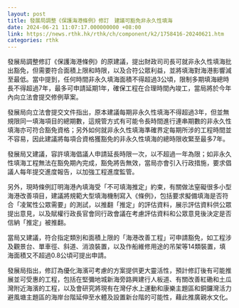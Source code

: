 ```yaml
---
layout: post
title: 發展局調整《保護海港條例》修訂　建議可豁免非永久性填海
date: 2024-06-21 11:07:17.000000000 +08:00
link: https://news.rthk.hk/rthk/ch/component/k2/1758416-20240621.htm
categories: rthk
---
```


發展局調整修訂《保護海港條例》的原建議，提出財政司司長可就非永久性填海批出豁免，但需要符合面積上限和時限，以及合符公眾利益，並將填海對海港影響減至最低。當中提到，任何時間非永久填海面積不得超過3公頃，限制多期填海總時長不得超過7年，最多可申請延期1年，確保工程在合理時間內竣工，當局將於今年內向立法會提交修例草案。

發展局向立法會提交文件指出，原本建議每期非永久性填海不得超過3年，但並無規限同一填海項目的總期數，這規管方式有可能令長時間進行連串期數的非永久性填海亦可符合豁免資格；另外如何就非永久性填海準確界定每期所涉的工程時間並不容易，因此建議將每項合資格獲豁免的非永久性填海的總時限收緊至最多7年。

發展局又建議，容許填海倡議人申請延長時限一次，以不超過一年為限；如非永久性填海工程無法在豁免期內完成，豁免將告無效，當局亦會引入行政措施，要求倡議人每年提交進度報告，以加強工程進度監管。

另外，現時條例訂明海港內填海受「不可填海推定」約束，有關做法窒礙很多小型海港改善項目，建議將規範大型填海機制寫入《條例》，包括要求擬備填海是否符合「凌駕性公眾需要」的測試，以推翻「推定」的評估資料，展示評估資料供公眾提出意見，以及賦權行政長官會同行政會議在考慮評估資料和公眾意見後決定是否信納「推定」被推翻。

當局又建議，符合指定類別和面積上限的「海港改善工程」可申請豁免，如工程涉及觀景台、單車徑、斜道、消浪裝置，以及作船維修用途的吊架等14類裝置，填海面積又不超過0.8公頃可提出申請。

發展局指出，修訂為優化海濱可考慮的方案提供更大靈活性，預計修訂後有可能推展並可受惠的工程，包括在堅彌地城新海旁路興建行人板道、有關改善紅磡和土瓜灣附近海濱的工程，以及會研究將現有在灣仔水上運動和康樂主題區和銅鑼灣活力避風塘主題區的海岸台階延伸至水體及設置新台階的可能性，藉此推廣親水文化。

